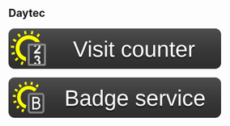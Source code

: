 ## Daytec

[![counter](https://github.com/daytec-org/.github/blob/main/public/badge/counter_big.svg)](https://counter.daytec.ru)

[![badge-service](https://github.com/daytec-org/.github/blob/main/public/badge/badge-service_big.svg)](https://badge-service.deno.dev)
